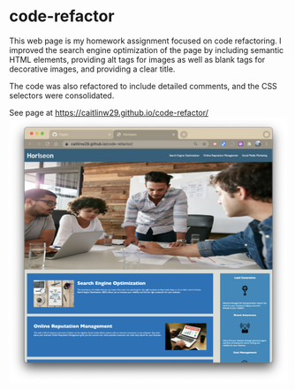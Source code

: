 # code-refactor
This web page is my homework assignment focused on code refactoring. I improved the search engine optimization of the page by including semantic HTML elements, providing alt tags for images as well as blank tags for decorative images, and providing a clear title. 

The code was also refactored to include detailed comments, and the CSS selectors were consolidated.

See page at https://caitlinw29.github.io/code-refactor/
![Image of screenshotted page](./assets/images/app-screenshot.png)